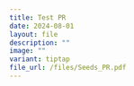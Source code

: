 ```yaml
---
title: Test PR
date: 2024-08-01
layout: file
description: ""
image: ""
variant: tiptap
file_url: /files/Seeds_PR.pdf
---
```

